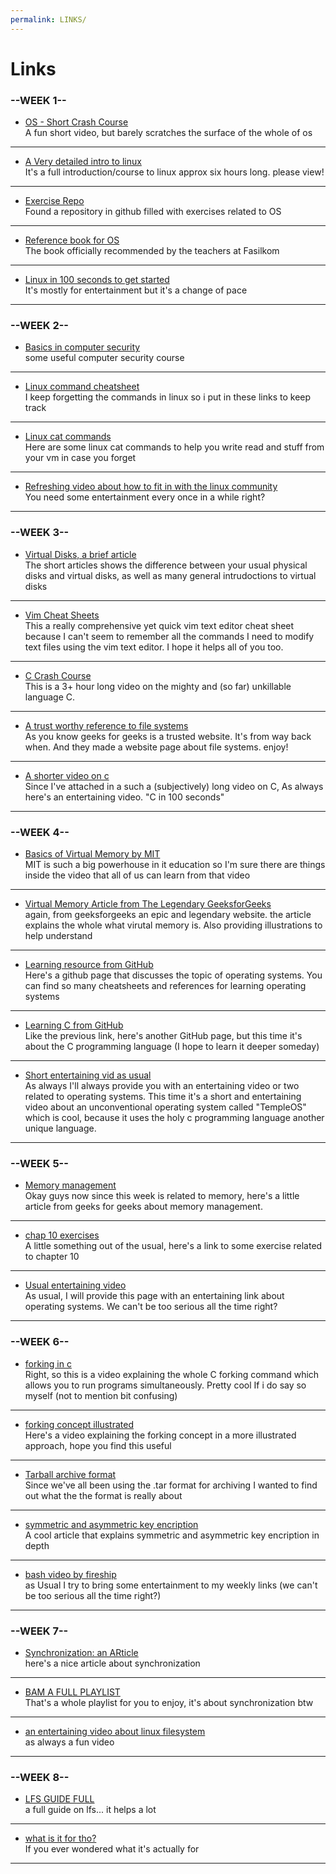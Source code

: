 ```yaml
---
permalink: LINKS/
---
```


# Links

### --WEEK 1--

* [OS - Short Crash Course](https://www.youtube.com/watch?v=26QPDBe-NB8) <br>
A fun short video, but barely scratches the surface of the whole of os <br>
<hr>

* [A Very detailed intro to linux](https://www.youtube.com/watch?v=sWbUDq4S6Y8) <br>
It's a full introduction/course to linux approx six hours long. please view! <br>
<hr>

* [Exercise Repo](https://github.com/SheldonZhong/OS_practice) <br>
Found a repository in github filled with exercises related to OS <br>
<hr>

* [Reference book for OS](https://os-book.com/) <br>
The book officially recommended by the teachers at Fasilkom<br>
<hr>

* [Linux in 100 seconds to get started](https://www.youtube.com/watch?v=rrB13utjYV4) <br>
It's mostly for entertainment but it's a change of pace <br>
<hr>

### --WEEK 2--

* [Basics in computer security](https://www.youtube.com/watch?v=ug_ruisDUXc) <br>
some useful computer security course <br>
<hr>

* [Linux command cheatsheet](https://www.hostinger.com/tutorials/linux-commands) <br>
I keep forgetting the commands in linux so i put in these links to keep track <br>
<hr>

* [Linux cat commands](https://www.geeksforgeeks.org/cat-command-in-linux-with-examples/) <br>
Here are some linux cat commands to help you write read and stuff from your vm in case you forget <br>
<hr>

* [Refreshing video about how to fit in with the linux community](https://www.youtube.com/watch?v=cC1CqyCN9Q0) <br>
You need some entertainment every once in a while right? <br>
<hr>

### --WEEK 3--

* [Virtual Disks, a brief article](https://www.techtarget.com/searchvirtualdesktop/definition/virtual-hard-disk-VHD) <br>
The short articles shows the difference between your usual physical disks and virtual disks, as well as many general intrudoctions to virtual disks
<hr>

* [Vim Cheat Sheets](https://vim.rtorr.com/) <br>
This a really comprehensive yet quick vim text editor cheat sheet because I can't seem to remember all the commands I need to modify text files using the vim text editor. I hope it helps all of you too.
<hr>

* [C Crash Course](https://www.youtube.com/watch?v=KJgsSFOSQv0) <br>
This is a 3+ hour long video on the mighty and (so far) unkillable language C. <br>
<hr>

* [A trust worthy reference to file systems](https://www.geeksforgeeks.org/file-systems-in-operating-system/) <br>
As you know geeks for geeks is a trusted website. It's from way back when. And they made a website page about file systems. enjoy!
<hr>

* [A shorter video on c](https://www.youtube.com/watch?v=U3aXWizDbQ4) <br>
Since I've attached in a such a (subjectively) long video on C, As always here's an entertaining video. "C in 100 seconds"
<hr>

### --WEEK 4--

* [Basics of Virtual Memory by MIT](https://youtu.be/8yO2FBBfaB0?si=pRrgx5_KojdlE_8F) <br>
MIT is such a big powerhouse in it education so I'm sure there are things inside the video that all of us can learn from that video
<hr>

* [Virtual Memory Article from The Legendary GeeksforGeeks](https://www.geeksforgeeks.org/virtual-memory-in-operating-system/) <br>
again, from geeksforgeeks an epic and legendary website. the article explains the whole what virutal memory is. Also providing illustrations to help understand
<hr>

* [Learning resource from GitHub](https://github.com/topics/operating-system-learning) <br>
Here's a github page that discusses the topic of operating systems. You can find so many cheatsheets and references for learning operating systems
<hr>

* [Learning C from GitHub](https://github.com/topics/learning-c) <br>
Like the previous link, here's another GitHub page, but this time it's about the C programming language (I hope to learn it deeper someday)
<hr>

* [Short entertaining vid as usual](https://www.youtube.com/watch?v=h7gf5M04hdg) <br>
As always I'll always provide you with an entertaining video or two related to operating systems. This time it's a short and entertaining video about an unconventional operating system called "TempleOS" which is cool, because it uses the holy c programming language another unique language.
<hr>

### --WEEK 5--

* [Memory management](https://www.geeksforgeeks.org/memory-management-in-operating-system/) <br>
Okay guys now since this week is related to memory, here's a little article from geeks for geeks about memory management.
<hr>

* [chap 10 exercises](https://www.studocu.com/row/document/xian-jiaotong-university/%E6%93%8D%E4%BD%9C%E7%B3%BB%E7%BB%9F/operating-system-concepts-exercise10/24296566) <br>
A little something out of the usual, here's a link to some exercise related to chapter 10
<hr>

* [Usual entertaining video](https://www.youtube.com/watch?v=fkGCLIQx1MI) <br>
As usual, I will provide this page with an entertaining link about operating systems. We can't be too serious all the time right?
<hr>

### --WEEK 6--

* [forking in c](https://www.youtube.com/watch?v=cex9XrZCU14/) <br>
Right, so this is a video explaining the whole C forking command which allows you to run programs simultaneously. Pretty cool If i do say so myself (not to mention bit confusing)
<hr>

* [forking concept illustrated](https://www.youtube.com/watch?v=xVSPv-9x3gk) <br>
Here's a video explaining the forking concept in a more illustrated approach, hope you find this useful
<hr>

* [Tarball archive format](https://www.youtube.com/watch?v=xVSPv-9x3gk) <br>
Since we've all been using the .tar format for archiving I wanted to find out what the the format is really about
<hr>

* [symmetric and asymmetric key encription](https://www.geeksforgeeks.org/difference-between-symmetric-and-asymmetric-key-encryption/ ) <br>
A cool article that explains symmetric and asymmetric key encription in depth
<hr>

* [bash video by fireship](https://www.youtube.com/watch?v=I4EWvMFj37g) <br>
as Usual I try to bring some entertainment to my weekly links (we can't be too serious all the time right?)
<hr>

### --WEEK 7--

* [Synchronization: an ARticle](https://www.geeksforgeeks.org/introduction-of-process-synchronization/) <br>
here's a nice article about synchronization
<hr>

* [BAM A FULL PLAYLIST](https://www.youtube.com/watch?v=ph2awKa8r5Y&list=PLBlnK6fEyqRjDf_dmCEXgl6XjVKDDj0M2) <br>
That's a whole playlist for you to enjoy, it's about synchronization btw
<hr>

* [an entertaining video about linux filesystem](https://www.youtube.com/watch?v=42iQKuQodW4) <br>
as always a fun video
<hr>

### --WEEK 8--
* [LFS GUIDE FULL](https://www.youtube.com/playlist?list=PLyc5xVO2uDsCQChvKRDhF-cvsguDfd-y2) <br>
a full guide on lfs... it helps a lot
<hr> 

* [what is it for tho?](https://www.alibabacloud.com/blog/what-is-linux-lfs-linux-from-scratch_600026#:~:text=Linux%20From%20Scratch%20emphasizes%20understanding,the%20Linux%20system's%20inner%20workings.) <br>
If you ever wondered what it's actually for
<hr>
